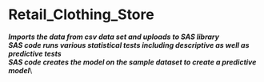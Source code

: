 # Retail_Clothing_Store
***Imports the data from csv data set and uploads to SAS library***\
***SAS code runs various statistical tests including descriptive as well as predictive tests***\
***SAS code creates the model on the sample dataset to create a predictive model***\

